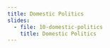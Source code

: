 ```yaml
---
title: Domestic Politics
slides:
  - file: 10-domestic-politics
    title: Domestic Politics
---
```

